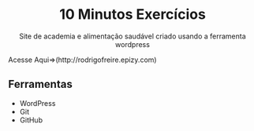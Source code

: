 <h1 align="center"> 10 Minutos Exercícios</h1>

<p align="center">Site de academia e alimentação saudável criado usando a ferramenta wordpress</p>
Acesse Aqui=>(http://rodrigofreire.epizy.com)



## Ferramentas

- WordPress
- Git
- GitHub
